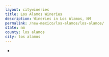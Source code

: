 ```yaml
---
layout: citywineries
title: Los Alamos Wineries
description: Wineries in Los Alamos, NM
permalink: /new-mexico/los-alamos/los-alamos/
state: nm
county: los alamos
city: los alamos
---
```

-
